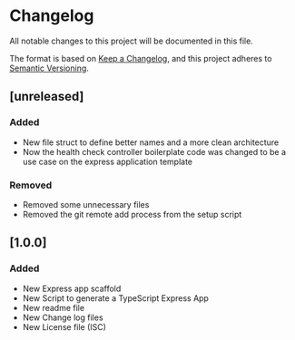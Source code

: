# Changelog

All notable changes to this project will be documented in this file.

The format is based on [Keep a Changelog](https://keepachangelog.com/en/1.0.0/),
and this project adheres to [Semantic Versioning](https://semver.org/spec/v2.0.0.html).


## [unreleased]
### Added
- New file struct to define better names and a more clean architecture
- Now the health check controller boilerplate code was changed to be a use case on the express application template

### Removed
- Removed some unnecessary files
- Removed the git remote add process from the setup script

## [1.0.0]
### Added
- New Express app scaffold
- New Script to generate a TypeScript Express App
- New readme file
- New Change log files
- New License file (ISC)
